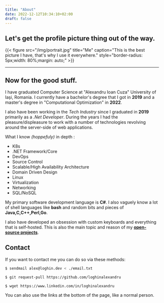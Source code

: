 ```yaml
---
title: "About"
date: 2022-12-12T10:34:10+02:00
draft: false
---
```


## Let's get the profile picture thing out of the way.

{{< figure src="/img/portrait.jpg" title="Me" caption="This is the best picture I have, that's why I use it everywhere." style="border-radius: 5px;width: 80%;margin: auto;" >}}

---

## Now for the good stuff.

I have graduated Computer Science at "Alexandru Ioan Cuza" University of Iași, Romania. I currently have a bachelor's degree that I got in **2019** and a master's degree in "Computational Optimization" in **2022**.

I also have been working in the *Tech Industry* since I graduated in **2019** primarily as a *.Net Developer*. During the years I had the pleasure/displeasure to work with a number of
technologies revolving around the server-side of web applications.

What I know *(hoppefuly)* in depth :
  - K8s
  - .NET Framework/Core
  - DevOps
  - Source Control
  - Scalable/High Availability Architecture
  - Domain Driven Design
  - Linux
  - Virtualization
  - Networking
  - SQL/NoSQL

My primary software development language is **C#**. I also vaguely know a lot of shell languages like **bash** and random bits and pieces of **Java,C,C++,Perl,Go**. 

I also have developed an obsession with custom keyboards and everything that is self-hosted. This is also the main topic and reason of my [**open-source projects**](../ledger/).

## Contact

If you want to contact me you can do so via these methods:

```bash
$ sendmail alex@loghin.dev < ./email.txt
```

```bash
$ git request-pull https://github.com/loghinalexandru
```

```bash
$ wget https://www.linkedin.com/in/loghinalexandru
```  

You can also use the links at the bottom of the page, like a normal person.